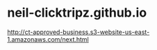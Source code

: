 # neil-clicktripz.github.io

http://ct-approved-business.s3-website-us-east-1.amazonaws.com/next.html
